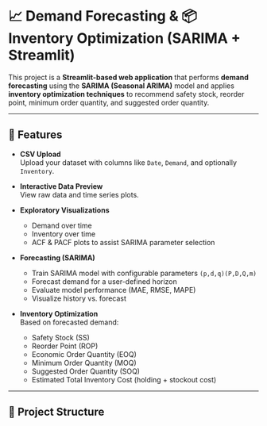 # 📈 Demand Forecasting & 📦 Inventory Optimization (SARIMA + Streamlit)

This project is a **Streamlit-based web application** that performs **demand forecasting** using the **SARIMA (Seasonal ARIMA)** model and applies **inventory optimization techniques** to recommend safety stock, reorder point, minimum order quantity, and suggested order quantity.

---

## 🚀 Features

- **CSV Upload**  
  Upload your dataset with columns like `Date`, `Demand`, and optionally `Inventory`.

- **Interactive Data Preview**  
  View raw data and time series plots.

- **Exploratory Visualizations**  
  - Demand over time  
  - Inventory over time  
  - ACF & PACF plots to assist SARIMA parameter selection  

- **Forecasting (SARIMA)**  
  - Train SARIMA model with configurable parameters `(p,d,q)(P,D,Q,m)`  
  - Forecast demand for a user-defined horizon  
  - Evaluate model performance (MAE, RMSE, MAPE)  
  - Visualize history vs. forecast  

- **Inventory Optimization**  
  Based on forecasted demand:  
  - Safety Stock (SS)  
  - Reorder Point (ROP)  
  - Economic Order Quantity (EOQ)  
  - Minimum Order Quantity (MOQ)  
  - Suggested Order Quantity (SOQ)  
  - Estimated Total Inventory Cost (holding + stockout cost)  

---

## 📂 Project Structure

